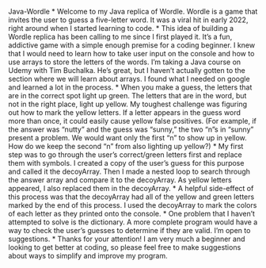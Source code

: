 Java-Wordle
*
Welcome to my Java replica of Wordle. Wordle is a game that invites the user to guess a five-letter word. It was a viral hit in early 2022, right around when I started learning to code.
*
This idea of building a Wordle replica has been calling to me since I first played it. It’s a fun, addictive game with a simple enough premise for a coding beginner. I knew that I would need to learn how to take user input on the console and how to use arrays to store the letters of the words. I’m taking a Java course on Udemy with Tim Buchalka. He’s great, but I haven’t actually gotten to the section where we will learn about arrays. I found what I needed on google and learned a lot in the process.
*
When you make a guess, the letters that are in the correct spot light up green. The letters that are in the word, but not in the right place, light up yellow. My toughest challenge was figuring out how to mark the yellow letters. If a letter appears in the guess word more than once, it could easily cause yellow false positives. (For example, if the answer was “nutty” and the guess was “sunny,” the two “n”s in “sunny” present a problem. We would want only the first “n” to show up in yellow. How do we keep the second “n” from also lighting up yellow?)
*
My first step was to go through the user’s correct/green letters first and replace them with symbols. I created a copy of the user’s guess for this purpose and called it the decoyArray. Then I made a nested loop to search through the answer array and compare it to the decoyArray. As yellow letters appeared, I also replaced them in the decoyArray.
*
A helpful side-effect of this process was that the decoyArray had all of the yellow and green letters marked by the end of this process. I used the decoyArray to mark the colors of each letter as they printed onto the console. 
*
One problem that I haven’t attempted to solve is the dictionary. A more complete program would have a way to check the user’s guesses to determine if they are valid. I’m open to suggestions.
*
Thanks for your attention! I am very much a beginner and looking to get better at coding, so please feel free to make suggestions about ways to simplify and improve my program.
